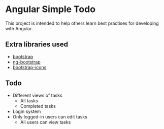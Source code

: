 # Angular Simple Todo

This project is intended to help others learn best practises for developing with Angular.

## Extra libraries used

* [bootstrap](https://getbootstrap.com/docs/4.5/getting-started/introduction/)
* [ng-bootstrap](https://ng-bootstrap.github.io/#/home)
* [bootstrap-icons](https://icons.getbootstrap.com/)

## Todo

* Different views of tasks
  * All tasks
  * Completed tasks
* Login system
* Only logged-in users can edit tasks
  * All users can view tasks
